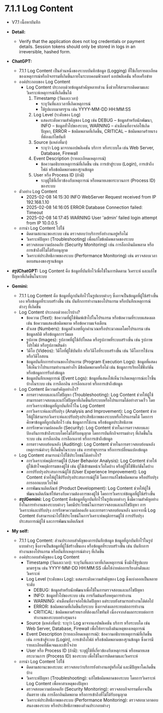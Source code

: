 # 7.1.1  Log Content 
- V7.1 เนื้อหาบันทึก

  
- **Detail:**
  - Verify that the application does not log credentials or payment details. 
    Session tokens should only be stored in logs in an irreversible, hashed form.

    
- **ChatGPT:**
  - 7.1.1 Log Content เป็นส่วนหนึ่งของระบบบันทึกข้อมูล (Logging) ที่ใช้เก็บรายละเอียดของเหตุการณ์หรือกิจกรรมที่เกิดขึ้นภายในระบบคอมพิวเตอร์ แอปพลิเคชัน หรือเครือข่าย
  - องค์ประกอบของ Log Content
    - Log Content ประกอบด้วยข้อมูลสำคัญหลายส่วน ซึ่งช่วยให้สามารถติดตามและวิเคราะห์เหตุการณ์ที่เกิดขึ้นได้
      1. Timestamp (วันและเวลา)
         - ระบุวันที่และเวลาที่เกิดเหตุการณ์
         - ใช้รูปแบบมาตรฐาน เช่น YYYY-MM-DD HH:MM:SS
      2. Log Level (ระดับของ Log)
         - แสดงระดับความสำคัญของ Log เช่น DEBUG – ข้อมูลสำหรับนักพัฒนา, INFO – ข้อมูลทั่วไปของระบบ, WARNING – คำเตือนที่อาจก่อให้เกิดปัญหา, ERROR – ข้อผิดพลาดที่เกิดขึ้น, CRITICAL – ข้อผิดพลาดร้ายแรงที่ต้องแก้ไขทันที
      3. Source (แหล่งที่มา)
         - ระบุว่า Log มาจากแอปพลิเคชัน บริการ หรือระบบใด เช่น Web Server, Database, Firewall
      4. Event Description (รายละเอียดเหตุการณ์)
         - ข้อความอธิบายเหตุการณ์ที่เกิดขึ้น เช่น การเข้าสู่ระบบ (Login), การเข้าถึงไฟล์ หรือข้อผิดพลาดของฐานข้อมูล
      5. User หรือ Process ID (ถ้ามี)
         - ระบุผู้ใช้ที่เกี่ยวข้องกับเหตุการณ์ หรือหมายเลขกระบวนการ (Process ID) ของระบบ
  - ตัวอย่าง Log Content
    - 2025-02-08 14:15:30 INFO WebServer Request received from IP 192.168.1.10
    - 2025-02-08 14:16:05 ERROR Database Connection failed: Timeout
    - 2025-02-08 14:17:45 WARNING User 'admin' failed login attempt from IP 10.0.0.5
  - การนำ Log Content ไปใช้
    - ติดตามสถานะของระบบ เช่น ตรวจสอบว่าบริการยังทำงานอยู่หรือไม่
    - วิเคราะห์ปัญหา (Troubleshooting) เพื่อแก้ไขข้อผิดพลาดของระบบ
    - ตรวจสอบความปลอดภัย (Security Monitoring) เช่น การล็อกอินผิดพลาด หรือการเข้าถึงที่ไม่ได้รับอนุญาต
    - วิเคราะห์ประสิทธิภาพของระบบ (Performance Monitoring) เช่น ตรวจสอบเวลาตอบสนองของฐานข้อมูล
- **สรุปChatGPT:** Log Content คือ ข้อมูลที่บันทึกไว้เพื่อใช้ในการติดตาม วิเคราะห์ และแก้ไขปัญหาที่เกิดขึ้นในระบบ


- **Gemini:**
  - 7.1.1 Log Content คือ ข้อมูลที่ถูกบันทึกไว้ในรูปแบบต่างๆ ซึ่งอาจเป็นข้อมูลที่ผู้ใช้สร้างขึ้นเอง หรือข้อมูลที่ระบบสร้างขึ้น เช่น บันทึกการทำงานของโปรแกรม หรือบันทึกเหตุการณ์ต่างๆ ที่เกิดขึ้น
  - Log Content ประกอบด้วยอะไรบ้าง?
    - ข้อความ (Text): ข้อความที่ผู้ใช้พิมพ์เข้าไปในโปรแกรม หรือข้อความที่ระบบแสดงผล เช่น ข้อความแสดงข้อผิดพลาด หรือข้อความแจ้งเตือน
    - ตัวเลข (Numbers): ข้อมูลตัวเลขที่ถูกคำนวณหรือประมวลผลโดยโปรแกรม เช่น ข้อมูลสถิติ หรือข้อมูลการวัดผล
    - รูปภาพ (Images): รูปภาพที่ผู้ใช้อัปโหลด หรือรูปภาพที่ระบบสร้างขึ้น เช่น รูปภาพโปรไฟล์ หรือรูปภาพสินค้า
    - วิดีโอ (Videos): วิดีโอที่ผู้ใช้บันทึก หรือวิดีโอที่ระบบสร้างขึ้น เช่น วิดีโอการใช้งาน หรือวิดีโอสอน
    - ข้อมูลบันทึกการทำงานของโปรแกรม (Program Execution Logs): ข้อมูลที่แสดงให้เห็นว่าโปรแกรมทำงานอย่างไร มีข้อผิดพลาดหรือไม่ เช่น ข้อมูลการเรียกใช้ฟังก์ชัน หรือข้อมูลการรับส่งข้อมูล
    - ข้อมูลบันทึกเหตุการณ์ (Event Logs): ข้อมูลที่แสดงให้เห็นว่าเกิดเหตุการณ์อะไรขึ้นบ้างในระบบ เช่น การล็อกอิน การล็อกเอาท์ หรือการเข้าถึงข้อมูล
  - Log Content มีความสำคัญอย่างไร?
    - การตรวจสอบและแก้ไขปัญหา (Troubleshooting): Log Content ช่วยให้ผู้ใช้สามารถตรวจสอบและแก้ไขปัญหาที่เกิดขึ้นกับระบบหรือโปรแกรมได้อย่างรวดเร็ว โดยการวิเคราะห์ข้อมูลที่ถูกบันทึกไว้ใน Log Content
    - การวิเคราะห์และปรับปรุง (Analysis and Improvement): Log Content ช่วยให้ผู้ใช้สามารถวิเคราะห์และปรับปรุงประสิทธิภาพของระบบหรือโปรแกรมได้ โดยการศึกษาข้อมูลที่ถูกบันทึกไว้ เช่น ข้อมูลการใช้งาน หรือข้อมูลประสิทธิภาพ
    - การรักษาความปลอดภัย (Security): Log Content ช่วยในการตรวจสอบและป้องกันการเข้าถึงระบบโดยไม่ได้รับอนุญาต โดยการบันทึกกิจกรรมต่างๆ ที่เกิดขึ้นในระบบ เช่น การล็อกอิน การล็อกเอาท์ หรือการเข้าถึงข้อมูล
    - การตรวจสอบย้อนหลัง (Auditing): Log Content ช่วยในการตรวจสอบย้อนหลังเหตุการณ์ต่างๆ ที่เกิดขึ้นในระบบ เช่น การทำธุรกรรม หรือการเปลี่ยนแปลงข้อมูล
  - Log Content สามารถนำไปใช้ประโยชน์ได้อย่างไร?
    - การวิเคราะห์พฤติกรรมผู้ใช้ (User Behavior Analysis): Log Content ช่วยให้ผู้ใช้เข้าใจพฤติกรรมของผู้ใช้ เช่น ผู้ใช้เข้าชมหน้าเว็บใดบ้าง หรือผู้ใช้ใช้ฟังก์ชันใดบ้าง
    - การปรับปรุงประสบการณ์ผู้ใช้ (User Experience Improvement): Log Content ช่วยให้ผู้ใช้ปรับปรุงประสบการณ์ผู้ใช้ โดยการแก้ไขข้อผิดพลาด หรือปรับปรุงการออกแบบเว็บไซต์
    - การพัฒนาผลิตภัณฑ์ (Product Development): Log Content ช่วยให้ผู้ใช้พัฒนาผลิตภัณฑ์ให้ตรงกับความต้องการของผู้ใช้ โดยการวิเคราะห์ข้อมูลที่ผู้ใช้สร้างขึ้น
  - **สรุปGemini:** Log Content คือข้อมูลที่ถูกบันทึกไว้ในรูปแบบต่างๆ ซึ่งมีความสำคัญอย่างยิ่งในการทำงานของระบบต่างๆ โดยมีประโยชน์ในการตรวจสอบและแก้ไขปัญหา การวิเคราะห์และปรับปรุง การรักษาความปลอดภัย และการตรวจสอบย้อนหลัง นอกจากนี้ Log 
    Content ยังสามารถนำไปใช้ประโยชน์ในการวิเคราะห์พฤติกรรมผู้ใช้ การปรับปรุงประสบการณ์ผู้ใช้ และการพัฒนาผลิตภัณฑ์


- **My self:**
  - 7.1.1 Log Content: ส่วนประกอบสำคัญของการบันทึกข้อมูล ข้อมูลที่ถูกบันทึกไว้ในรูปแบบต่างๆ ซึ่งอาจเป็นข้อมูลที่ผู้ใช้สร้างขึ้นเอง หรือข้อมูลที่ระบบสร้างขึ้น เช่น บันทึกการทำงานของโปรแกรม หรือบันทึกเหตุการณ์ต่างๆ ที่เกิดขึ้น
  - องค์ประกอบสำคัญของ Log Content
    - Timestamp (วันและเวลา): ระบุวันที่และเวลาที่เกิดเหตุการณ์ ซึ่งมักใช้รูปแบบมาตรฐาน เช่น YYYY-MM-DD HH:MM:SS เพื่อให้ง่ายต่อการเรียงลำดับและวิเคราะห์
    - Log Level (ระดับของ Log): แสดงระดับความสำคัญของ Log ซึ่งแบ่งออกเป็นหลายระดับ
      - DEBUG: ข้อมูลสำหรับนักพัฒนาเพื่อใช้ในการตรวจสอบและแก้ไขปัญหา
      - INFO: ข้อมูลทั่วไปของระบบ เช่น การเริ่มต้นหรือหยุดการทำงาน
      - WARNING: คำเตือนที่อาจก่อให้เกิดปัญหา แต่ระบบยังสามารถทำงานได้ต่อไป
      - ERROR: ข้อผิดพลาดที่เกิดขึ้นกับระบบ ซึ่งอาจส่งผลกระทบต่อการทำงาน
      - CRITICAL: ข้อผิดพลาดร้ายแรงที่ต้องแก้ไขทันที เนื่องจากส่งผลกระทบต่อการทำงานของระบบอย่างรุนแรง
    - Source (แหล่งที่มา): ระบุว่า Log มาจากแอปพลิเคชัน บริการ หรือระบบใด เช่น Web Server, Database, Firewall เพื่อให้ทราบถึงต้นเหตุของเหตุการณ์
    - Event Description (รายละเอียดเหตุการณ์): ข้อความอธิบายเหตุการณ์ที่เกิดขึ้น เช่น การเข้าสู่ระบบ (Login), การเข้าถึงไฟล์ หรือข้อผิดพลาดของฐานข้อมูล ซึ่งควรมีรายละเอียดที่ชัดเจนและเข้าใจง่าย
    - User หรือ Process ID (ถ้ามี): ระบุผู้ใช้ที่เกี่ยวข้องกับเหตุการณ์ หรือหมายเลขกระบวนการ (Process ID) ของระบบ เพื่อใช้ในการติดตามและวิเคราะห์
  - การนำ Log Content ไปใช้
    - ติดตามสถานะของระบบ: ตรวจสอบว่าบริการยังทำงานอยู่หรือไม่ และมีปัญหาใดเกิดขึ้นบ้าง
    - วิเคราะห์ปัญหา (Troubleshooting): แก้ไขข้อผิดพลาดของระบบ โดยการวิเคราะห์ Log Content เพื่อหาสาเหตุของปัญหา
    - ตรวจสอบความปลอดภัย (Security Monitoring): ตรวจสอบกิจกรรมที่อาจเป็นอันตราย เช่น การล็อกอินผิดพลาด หรือการเข้าถึงที่ไม่ได้รับอนุญาต
    - วิเคราะห์ประสิทธิภาพของระบบ (Performance Monitoring): ตรวจสอบเวลาตอบสนองของระบบ หรือประสิทธิภาพของส่วนประกอบต่างๆ
